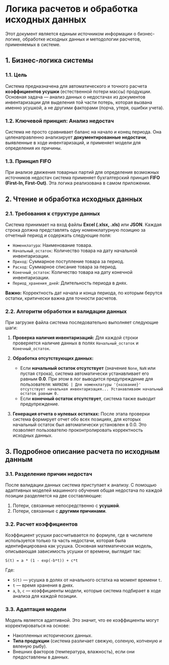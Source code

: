 # Логика расчетов и обработка исходных данных

Этот документ является единым источником информации о бизнес-логике, обработке исходных данных и методологии расчетов, применяемых в системе.

## 1. Бизнес-логика системы

### 1.1. Цель
Система предназначена для автоматического и точного расчета **коэффициентов усушки** (естественной потери массы) продукции. Основная задача — анализ данных о недостачах из документов инвентаризации для выделения той части потерь, которая вызвана именно усушкой, а не другими факторами (порча, утеря, ошибки учета).

### 1.2. Ключевой принцип: Анализ недостач
Система не просто сравнивает баланс на начало и конец периода. Она целенаправленно анализирует **документированные недостачи**, выявленные в ходе инвентаризаций, и применяет модели для определения их причины. 

### 1.3. Принцип FIFO
При анализе движения товарных партий для определения возможных источников недостач система применяет бухгалтерский принцип **FIFO (First-In, First-Out)**. Эта логика реализована в самом приложении.

## 2. Чтение и обработка исходных данных

### 2.1. Требования к структуре данных
Система принимает на вход файлы **Excel (.xlsx, .xls)** или **JSON**. Каждая строка должна представлять одну номенклатурную позицию за отчетный период и содержать следующие поля:

*   `Номенклатура`: Наименование товара.
*   `Начальный_остаток`: Количество товара на дату начальной инвентаризации.
*   `Приход`: Суммарное поступление товара за период.
*   `Расход`: Суммарное списание товара за период.
*   `Конечный_остаток`: Количество товара на дату конечной инвентаризации.
*   `Период_хранения_дней`: Длительность периода в днях.

**Важно:** Корректность дат начала и конца периода, по которым берутся остатки, критически важна для точности расчетов.

### 2.2. Алгоритм обработки и валидации данных
При загрузке файла система последовательно выполняет следующие шаги:

1.  **Проверка наличия инвентаризаций:** Для каждой строки проверяется наличие данных в полях `Начальный_остаток` и `Конечный_остаток`.

2.  **Обработка отсутствующих данных:**
    *   Если **начальный остаток отсутствует** (значение `None`, `NaN` или пустая строка), система автоматически устанавливает его равным **0.0**. При этом в лог выводится предупреждение для пользователя: `WARNING | Для номенклатуры '{название}' отсутствует начальная инвентаризация... Устанавливаем начальный остаток равным 0.`
    *   Если **конечный остаток отсутствует**, система также выводит предупреждение.

3.  **Генерация отчета о нулевых остатках:** После этапа проверки система формирует отчет обо всех позициях, для которых начальный остаток был автоматически установлен в 0.0. Это позволяет пользователю проконтролировать корректность исходных данных.

## 3. Подробное описание расчета по исходным данным

### 3.1. Разделение причин недостач
После валидации данных система приступает к анализу. С помощью адаптивных моделей машинного обучения общая недостача по каждой позиции разделяется на две составляющие:
1.  Потери, связанные непосредственно с **усушкой**.
2.  Потери, связанные с **другими причинами**.

### 3.2. Расчет коэффициентов
Коэффициент усушки рассчитывается по формуле, где в числителе используется только та часть недостачи, которая была идентифицирована как усушка. Основная математическая модель, описывающая зависимость усушки от времени, выглядит так:

`S(t) = a * (1 - exp(-b*t)) + c*t`

Где:
*   `S(t)` — усушка в долях от начального остатка на момент времени `t`.
*   `t` — время хранения в днях.
*   `a`, `b`, `c` — коэффициенты модели, которые система подбирает в ходе анализа для каждой позиции.

### 3.3. Адаптация модели
Модель является адаптивной. Это значит, что ее коэффициенты могут корректироваться на основе:
*   Накопленных исторических данных.
*   **Типа продукции** (система различает свежую, соленую, копченую и вяленую рыбу).
*   Внешних факторов (температура, влажность), если они предоставлены в данных.
